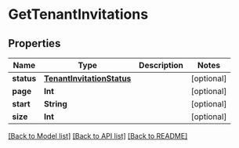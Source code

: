 # GetTenantInvitations

## Properties
Name | Type | Description | Notes
------------ | ------------- | ------------- | -------------
**status** | [**TenantInvitationStatus**](TenantInvitationStatus.md) |  | [optional] 
**page** | **Int** |  | [optional] 
**start** | **String** |  | [optional] 
**size** | **Int** |  | [optional] 

[[Back to Model list]](../README.md#documentation-for-models) [[Back to API list]](../README.md#documentation-for-api-endpoints) [[Back to README]](../README.md)


